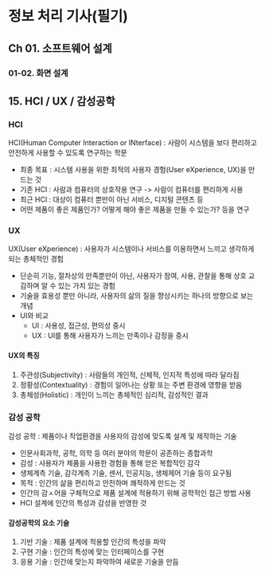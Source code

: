 # 정보 처리 기사(필기)

## Ch 01. 소프트웨어 설계

### 01-02. 화면 설계

## 15. HCI / UX / 감성공학

### HCI

HCI(Human Computer Interaction or INterface) : 사람이 시스템을 보다 편리하고 안전하게 사용할 수 있도록 연구하는 학문

- 최종 목표 : 시스템 사용을 위한 최적의 사용자 경험(User eXperience, UX)을 만드는 것
- 기존 HCI : 사람과 컴퓨터의 상호작용 연구 -> 사람이 컴퓨터를 편리하게 사용
- 최근 HCI : 대상이 컴퓨터 뿐만이 아닌 서비스, 디지털 콘텐츠 등
- 어떤 제품이 좋은 제품인가? 어떻게 해야 좋은 제품을 만들 수 있는가? 등을 연구

### UX

UX(User eXperience) : 사용자가 시스템이나 서비스를 이용하면서 느끼고 생각하게 되는 총체적인 경험

- 단순히 기능, 절차상의 만족뿐만이 아닌, 사용자가 참여, 사용, 관찰을 통해 상호 교감하며 알 수 있는 가치 있는 경험
- 기술을 효용성 뿐만 아니라, 사용자의 삶의 질을 향상시키는 하나의 방향으로 보는 개념
- UI와 비교
  - UI : 사용성, 접근성, 편의성 중시
  - UX : UI를 통해 사용자가 느끼는 만족이나 감정을 중시

#### UX의 특징

1. 주관성(Subjectivity) : 사람들의 개인적, 신체적, 인지적 특성에 따라 달라짐
2. 정황성(Contextuality) : 경험이 일어나는 상황 또는 주변 환경에 영향을 받음
3. 총체성(Holistic) : 개인이 느끼는 총체적인 심리적, 감성적인 결과

### 감성 공학

감성 공학 : 제품이나 작업환경을 사용자의 감성에 맞도록 설계 및 제작하는 기술

- 인문사회과학, 공학, 의학 등 여러 분야의 학문이 공존하는 종합과학
- 감성 : 사용자가 제품을 사용한 경험을 통해 얻은 복합적인 감각
- 생체계측 기술, 감각계측 기술, 센서, 인공지능, 생체제어 기술 등이 요구됨
- 목적 : 인간의 삶을 편리하고 안전하며 쾌적하게 만드는 것
- 인간의 감ㅅ어을 구체적으로 제품 설계에 적용하기 위해 공학적인 접근 방법 사용
- HCI 설계에 인간의 특성과 감성을 반영한 것

#### 감성공학의 요소 기술

1. 기반 기술 : 제품 설계에 적용할 인간의 특성을 파악
2. 구현 기술 : 인간의 특성에 맞는 인터페이스를 구현
3. 응용 기술 : 인간에 맞는지 파악하여 새로운 기술을 만듬
